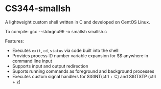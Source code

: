 # CS344-smallsh

A lightweight custom shell written in C and developed on CentOS Linux.

To compile:
gcc --std=gnu99 -o smallsh smallsh.c

Features:  
 * Executes ```exit```, ```cd```, ```status``` via code built into the shell
 * Provides process ID number variable expansion for $$ anywhere in command line input
 * Supports input and output redirection
 * Suports running commands as foreground and background processes
 * Executes custom signal handlers for SIGINT(ctrl + C) and SIGTSTP (ctrl + z)
